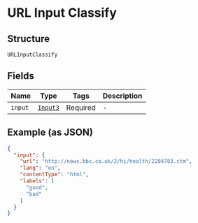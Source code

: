 
# URL Input Classify

## Structure

`URLInputClassify`

## Fields

| Name | Type | Tags | Description |
|  --- | --- | --- | --- |
| `input` | [`Input3`](/doc/models/input-3.html) | Required | - |

## Example (as JSON)

```json
{
  "input": {
    "url": "http://news.bbc.co.uk/2/hi/health/2284783.stm",
    "lang": "en",
    "contentType": "html",
    "labels": [
      "good",
      "bad"
    ]
  }
}
```

